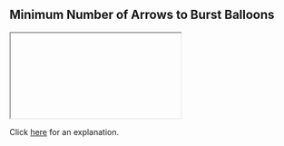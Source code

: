 ##  Minimum Number of Arrows to Burst Balloons 

<iframe></iframe>

Click [here](Explanation.md) for an explanation.

